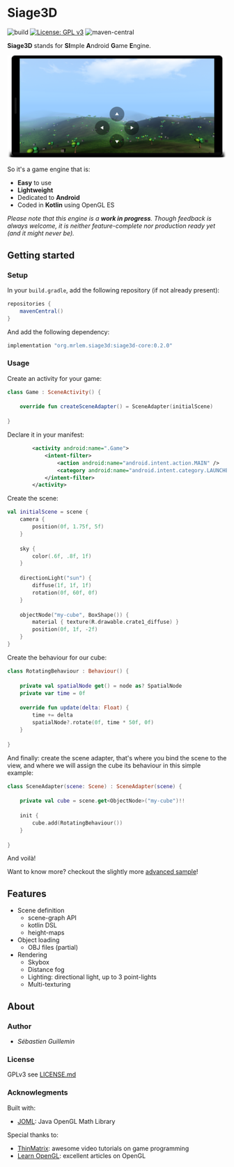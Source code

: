 # Siage3D
![build](https://github.com/mrlem/siage3d/workflows/build/badge.svg) [![License: GPL v3](https://img.shields.io/badge/License-GPLv3-blue.svg)](https://www.gnu.org/licenses/gpl-3.0) ![maven-central](https://img.shields.io/maven-central/v/org.mrlem.siage3d/siage3d-core)

**Siage3D** stands for **SI**mple **A**ndroid **G**ame **E**ngine.

![Screenshot](doc/readme-screenshot.png)

So it's a game engine that is:

* **Easy** to use
* **Lightweight**
* Dedicated to **Android**
* Coded in **Kotlin** using OpenGL ES

_Please note that this engine is a **work in progress**. Though feedback is always welcome, it is neither
feature-complete nor production ready yet (and it might never be)._

## Getting started

### Setup

In your `build.gradle`, add the following repository (if not already present):

```groovy
repositories {
    mavenCentral()
}
```

And add the following dependency:

```groovy
implementation "org.mrlem.siage3d:siage3d-core:0.2.0"
```

### Usage

Create an activity for your game:

```Kotlin
class Game : SceneActivity() {

    override fun createSceneAdapter() = SceneAdapter(initialScene)

}
```

Declare it in your manifest:

```xml
        <activity android:name=".Game">
            <intent-filter>
                <action android:name="android.intent.action.MAIN" />
                <category android:name="android.intent.category.LAUNCHER" />
            </intent-filter>
        </activity>
```

Create the scene:
```kotlin
val initialScene = scene {
    camera {
        position(0f, 1.75f, 5f)
    }

    sky {
        color(.6f, .8f, 1f)
    }

    directionLight("sun") {
        diffuse(1f, 1f, 1f)
        rotation(0f, 60f, 0f)
    }

    objectNode("my-cube", BoxShape()) {
        material { texture(R.drawable.crate1_diffuse) }
        position(0f, 1f, -2f)
    }
}
```

Create the behaviour for our cube:
```kotlin
class RotatingBehaviour : Behaviour() {

    private val spatialNode get() = node as? SpatialNode
    private var time = 0f

    override fun update(delta: Float) {
        time += delta
        spatialNode?.rotate(0f, time * 50f, 0f)
    }

}
```

And finally: create the scene adapter, that's where you bind the scene to the view, and where we will assign the cube
its behaviour in this simple example:

```kotlin
class SceneAdapter(scene: Scene) : SceneAdapter(scene) {

    private val cube = scene.get<ObjectNode>("my-cube")!!

    init {
        cube.add(RotatingBehaviour())
    }

}
```

And voilà!

Want to know more? checkout the slightly more
[advanced sample](sample/src/main/java/org/mrlem/siage3d/sample/advanced/SceneAdapter.kt)!

## Features

* Scene definition
  - scene-graph API
  - kotlin DSL
  - height-maps
* Object loading
  - OBJ files (partial)
* Rendering
  - Skybox
  - Distance fog
  - Lighting: directional light, up to 3 point-lights
  - Multi-texturing

## About

### Author

* *Sébastien Guillemin*

### License

GPLv3 see [LICENSE.md](LICENSE.md)

### Acknowlegments

Built with:

* [JOML](https://github.com/JOML-CI/JOML): Java OpenGL Math Library

Special thanks to:

* [ThinMatrix](https://www.youtube.com/user/ThinMatrix): awesome video tutorials on game programming
* [Learn OpenGL](https://learnopengl.com): excellent articles on OpenGL
